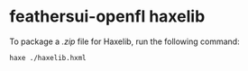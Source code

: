 # feathersui-openfl haxelib

To package a _.zip_ file for Haxelib, run the following command:

```sh
haxe ./haxelib.hxml
```